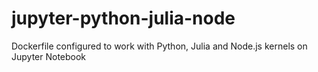 # jupyter-python-julia-node
Dockerfile configured to work with Python, Julia and Node.js kernels on Jupyter Notebook
